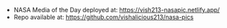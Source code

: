 - NASA Media of the Day deployed at: https://vish213-nasapic.netlify.app/
- Repo available at: https://github.com/vishalicious213/nasa-pics